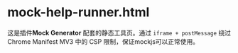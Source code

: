# mock-help-runner.html
这是插件**Mock Generator** 配套的静态工具页。通过 `iframe + postMessage` 绕过 Chrome Manifest MV3 中的 CSP 限制，保证mockjs可以正常使用。
